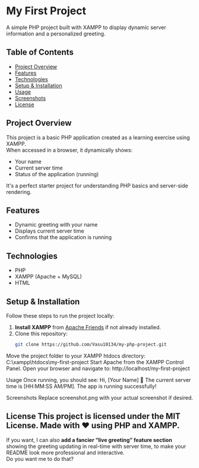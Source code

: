 # My First Project

A simple PHP project built with XAMPP to display dynamic server information and a personalized greeting.

## Table of Contents

- [Project Overview](#project-overview)
- [Features](#features)
- [Technologies](#technologies)
- [Setup & Installation](#setup--installation)
- [Usage](#usage)
- [Screenshots](#screenshots)
- [License](#license)

## Project Overview

This project is a basic PHP application created as a learning exercise using XAMPP.  
When accessed in a browser, it dynamically shows:

- Your name
- Current server time
- Status of the application (running)

It's a perfect starter project for understanding PHP basics and server-side rendering.

## Features

- Dynamic greeting with your name
- Displays current server time
- Confirms that the application is running

## Technologies

- PHP
- XAMPP (Apache + MySQL)
- HTML

## Setup & Installation

Follow these steps to run the project locally:

1. **Install XAMPP** from [Apache Friends](https://www.apachefriends.org/index.html) if not already installed.
2. Clone this repository:
   ```bash
   git clone https://github.com/Vasu10134/my-php-project.git

Move the project folder to your XAMPP htdocs directory:
C:\xampp\htdocs\my-first-project
Start Apache from the XAMPP Control Panel.
Open your browser and navigate to:
http://localhost/my-first-project

Usage
Once running, you should see:
Hi, [Your Name] 👋
The current server time is [HH:MM:SS AM/PM].
The app is running successfully!

Screenshots
Replace screenshot.png with your actual screenshot if desired.

License
This project is licensed under the MIT License.
Made with ❤️ using PHP and XAMPP.
---

If you want, I can also **add a fancier “live greeting” feature section** showing the greeting updating in real-time with server time, to make your README look more professional and interactive.  
Do you want me to do that?
